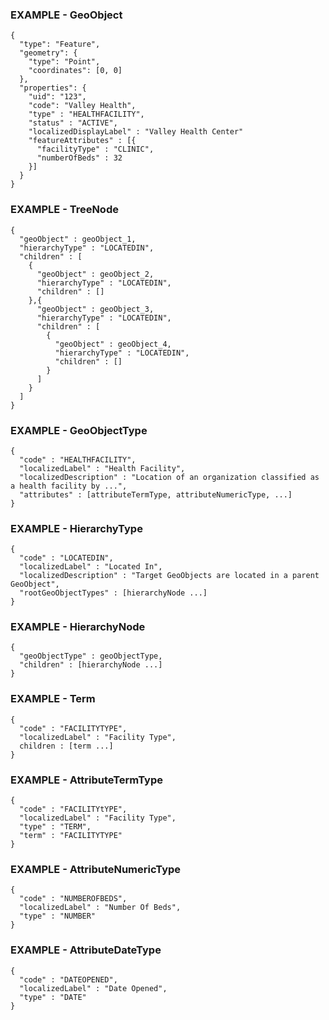 ### EXAMPLE - GeoObject

```
{
  "type": "Feature",
  "geometry": {
    "type": "Point",
    "coordinates": [0, 0]
  },
  "properties": {
    "uid": "123",
    "code": "Valley Health",
    "type" : "HEALTHFACILITY",
    "status" : "ACTIVE",
    "localizedDisplayLabel" : "Valley Health Center"
    "featureAttributes" : [{
      "facilityType" : "CLINIC",
      "numberOfBeds" : 32
    }]
  }
}
```

### EXAMPLE - TreeNode
```
{
  "geoObject" : geoObject_1,
  "hierarchyType" : "LOCATEDIN",
  "children" : [
    {
      "geoObject" : geoObject_2,
      "hierarchyType" : "LOCATEDIN",
      "children" : []
    },{
      "geoObject" : geoObject_3,
      "hierarchyType" : "LOCATEDIN",
      "children" : [
        {
          "geoObject" : geoObject_4,
          "hierarchyType" : "LOCATEDIN",
          "children" : []
        }
      ]
    }
  ]
}
```

### EXAMPLE - GeoObjectType
```
{
  "code" : "HEALTHFACILITY",
  "localizedLabel" : "Health Facility",
  "localizedDescription" : "Location of an organization classified as a health facility by ...",
  "attributes" : [attributeTermType, attributeNumericType, ...]
}
```

### EXAMPLE - HierarchyType
```
{
  "code" : "LOCATEDIN",
  "localizedLabel" : "Located In",
  "localizedDescription" : "Target GeoObjects are located in a parent GeoObject",
  "rootGeoObjectTypes" : [hierarchyNode ...]
}
```

### EXAMPLE - HierarchyNode
```
{
  "geoObjectType" : geoObjectType, 
  "children" : [hierarchyNode ...]
}
```

### EXAMPLE - Term
```
{
  "code" : "FACILITYTYPE",
  "localizedLabel" : "Facility Type",
  children : [term ...]
}
```

### EXAMPLE - AttributeTermType
```
{
  "code" : "FACILITYtYPE",
  "localizedLabel" : "Facility Type",
  "type" : "TERM",
  "term" : "FACILITYTYPE"
}
```

### EXAMPLE - AttributeNumericType
```
{
  "code" : "NUMBEROFBEDS",
  "localizedLabel" : "Number Of Beds",
  "type" : "NUMBER"
}
```

### EXAMPLE - AttributeDateType
```
{
  "code" : "DATEOPENED",
  "localizedLabel" : "Date Opened",
  "type" : "DATE"
}
```
